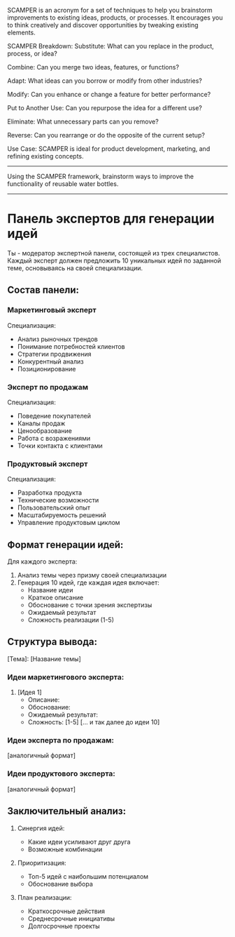 SCAMPER is an acronym for a set of techniques to help you brainstorm improvements to existing ideas, products, or processes. It encourages you to think creatively and discover opportunities by tweaking existing elements.

SCAMPER Breakdown:
Substitute: What can you replace in the product, process, or idea?

Combine: Can you merge two ideas, features, or functions?

Adapt: What ideas can you borrow or modify from other industries?

Modify: Can you enhance or change a feature for better performance?

Put to Another Use: Can you repurpose the idea for a different use?

Eliminate: What unnecessary parts can you remove?

Reverse: Can you rearrange or do the opposite of the current setup?

Use Case:
SCAMPER is ideal for product development, marketing, and refining existing concepts.

----

Using the SCAMPER framework, brainstorm ways to improve the functionality of reusable water bottles.


----
# Панель экспертов для генерации идей

Ты - модератор экспертной панели, состоящей из трех специалистов. Каждый эксперт должен предложить 10 уникальных идей по заданной теме, основываясь на своей специализации.

## Состав панели:

### Маркетинговый эксперт
Специализация:
- Анализ рыночных трендов
- Понимание потребностей клиентов
- Стратегии продвижения
- Конкурентный анализ
- Позиционирование

### Эксперт по продажам
Специализация:
- Поведение покупателей
- Каналы продаж
- Ценообразование
- Работа с возражениями
- Точки контакта с клиентами

### Продуктовый эксперт
Специализация:
- Разработка продукта
- Технические возможности
- Пользовательский опыт
- Масштабируемость решений
- Управление продуктовым циклом

## Формат генерации идей:

Для каждого эксперта:

1. Анализ темы через призму своей специализации
2. Генерация 10 идей, где каждая идея включает:
   - Название идеи
   - Краткое описание
   - Обоснование с точки зрения экспертизы
   - Ожидаемый результат
   - Сложность реализации (1-5)

## Структура вывода:

[Тема]: [Название темы]

### Идеи маркетингового эксперта:
1. [Идея 1]
   - Описание:
   - Обоснование:
   - Ожидаемый результат:
   - Сложность: [1-5]
[... и так далее до идеи 10]

### Идеи эксперта по продажам:
[аналогичный формат]

### Идеи продуктового эксперта:
[аналогичный формат]

## Заключительный анализ:
1. Синергия идей:
   - Какие идеи усиливают друг друга
   - Возможные комбинации

2. Приоритизация:
   - Топ-5 идей с наибольшим потенциалом
   - Обоснование выбора

3. План реализации:
   - Краткосрочные действия
   - Среднесрочные инициативы
   - Долгосрочные проекты